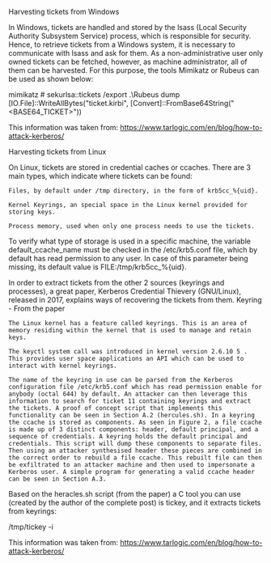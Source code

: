 Harvesting tickets from Windows

In Windows, tickets are handled and stored by the lsass (Local Security Authority Subsystem Service) process, which is responsible for security. Hence, to retrieve tickets from a Windows system, it is necessary to communicate with lsass and ask for them. As a non-administrative user only owned tickets can be fetched, however, as machine administrator, all of them can be harvested. For this purpose, the tools Mimikatz or Rubeus can be used as shown below:

mimikatz # sekurlsa::tickets /export
.\Rubeus dump
[IO.File]::WriteAllBytes("ticket.kirbi", [Convert]::FromBase64String("<BASE64_TICKET>"))

This information was taken from: https://www.tarlogic.com/en/blog/how-to-attack-kerberos/

Harvesting tickets from Linux

On Linux, tickets are stored in credential caches or ccaches. There are 3 main types, which indicate where tickets can be found:

    Files, by default under /tmp directory, in the form of krb5cc_%{uid}.

    Kernel Keyrings, an special space in the Linux kernel provided for storing keys.

    Process memory, used when only one process needs to use the tickets.

To verify what type of storage is used in a specific machine, the variable default_ccache_name must be checked in the /etc/krb5.conf file, which by default has read permission to any user. In case of this parameter being missing, its default value is FILE:/tmp/krb5cc_%{uid}.

In order to extract tickets from the other 2 sources (keyrings and processes), a great paper, Kerberos Credential Thievery (GNU/Linux), released in 2017, explains ways of recovering the tickets from them.
Keyring - From the paper

    The Linux kernel has a feature called keyrings. This is an area of memory residing within the kernel that is used to manage and retain keys.

    The keyctl system call was introduced in kernel version 2.6.10 5 . This provides user space applications an API which can be used to interact with kernel keyrings.

    The name of the keyring in use can be parsed from the Kerberos configuration file /etc/krb5.conf which has read permission enable for anybody (octal 644) by default. An attacker can then leverage this information to search for ticket 11 containing keyrings and extract the tickets. A proof of concept script that implements this functionality can be seen in Section A.2 (hercules.sh). In a keyring the ccache is stored as components. As seen in Figure 2, a file ccache is made up of 3 distinct components: header, default principal, and a sequence of credentials. A keyring holds the default principal and credentials. This script will dump these components to separate files. Then using an attacker synthesised header these pieces are combined in the correct order to rebuild a file ccache. This rebuilt file can then be exfiltrated to an attacker machine and then used to impersonate a Kerberos user. A simple program for generating a valid ccache header can be seen in Section A.3.

Based on the heracles.sh script (from the paper) a C tool you can use (created by the author of the complete post) is tickey,  and it extracts tickets from keyrings:

/tmp/tickey -i

This information was taken from: https://www.tarlogic.com/en/blog/how-to-attack-kerberos/
